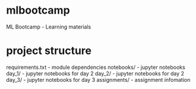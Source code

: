 # mlbootcamp
ML Bootcamp - Learning materials

# project structure
requirements.txt - module dependencies
notebooks/ - jupyter notebooks
    day_1/ - jupyter notebooks for day 2
    day_2/ - jupyter notebooks for day 2
    day_3/ - jupyter notebooks for day 3
assignments/ - assignment infomation
